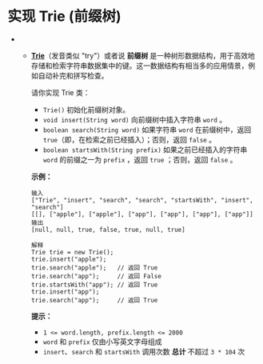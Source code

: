 # 实现 Trie (前缀树) 

- - **[Trie](https://baike.baidu.com/item/字典树/9825209?fr=aladdin)**（发音类似 "try"）或者说 **前缀树** 是一种树形数据结构，用于高效地存储和检索字符串数据集中的键。这一数据结构有相当多的应用情景，例如自动补完和拼写检查。

    请你实现 Trie 类：

    - `Trie()` 初始化前缀树对象。
    - `void insert(String word)` 向前缀树中插入字符串 `word` 。
    - `boolean search(String word)` 如果字符串 `word` 在前缀树中，返回 `true`（即，在检索之前已经插入）；否则，返回 `false` 。
    - `boolean startsWith(String prefix)` 如果之前已经插入的字符串 `word` 的前缀之一为 `prefix` ，返回 `true` ；否则，返回 `false` 。
  
     
  
    **示例：**
  
    ```
    输入
    ["Trie", "insert", "search", "search", "startsWith", "insert", "search"]
    [[], ["apple"], ["apple"], ["app"], ["app"], ["app"], ["app"]]
    输出
    [null, null, true, false, true, null, true]
    
    解释
    Trie trie = new Trie();
    trie.insert("apple");
    trie.search("apple");   // 返回 True
    trie.search("app");     // 返回 False
    trie.startsWith("app"); // 返回 True
    trie.insert("app");
    trie.search("app");     // 返回 True
    ```
  
     
  
    **提示：**

    - `1 <= word.length, prefix.length <= 2000`
    - `word` 和 `prefix` 仅由小写英文字母组成
    - `insert`、`search` 和 `startsWith` 调用次数 **总计** 不超过 `3 * 104` 次